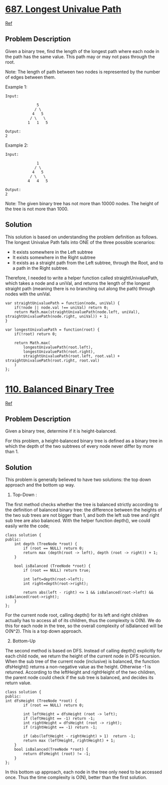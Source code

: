 # [687. Longest Univalue Path](https://leetcode.com/problems/longest-univalue-path)  
[Ref](https://discuss.leetcode.com/topic/105773/concise-javascript-solution-using-recursion)
## Problem Description
Given a binary tree, find the length of the longest path where each node in the path has the same value. This path may or may not pass through the root.

Note: The length of path between two nodes is represented by the number of edges between them.

Example 1:
```
Input:

              5
             / \
            4   5
           / \   \
          1   1   5
          
Output:
2
```
Example 2:
```
Input:

              1
             / \
            4   5
           / \   \
          4   4   5
          
Output:
2
```
Note: The given binary tree has not more than 10000 nodes. The height of the tree is not more than 1000.

## Solution
This solution is based on understanding the problem definition as follows. The longest Univalue Path falls into ONE of the three possible scenarios:
- It exists somewhere in the Left subtree
- It exists somewhere in the Right subtree
- It exists as a straight path from the Left subtree, through the Root, and to a path in the Right subtree.

Therefore, I needed to write a helper function called straightUnivaluePath, which takes a node and a uniVal, and returns the length of the longest straight path (meaning there is no branching out along the path) through nodes with the uniVal.
```
var straightUnivaluePath = function(node, uniVal) {
    if(!node || node.val !== uniVal) return 0;
    return Math.max(straightUnivaluePath(node.left, uniVal), straightUnivaluePath(node.right, uniVal)) + 1;
}

var longestUnivaluePath = function(root) {
    if(!root) return 0;
    
    return Math.max(
        longestUnivaluePath(root.left),
        longestUnivaluePath(root.right),
        straightUnivaluePath(root.left, root.val) + straightUnivaluePath(root.right, root.val)
    )
};
```

# [110. Balanced Binary Tree](https://leetcode.com/problems/balanced-binary-tree/description/)
[Ref](https://discuss.leetcode.com/topic/7798/the-bottom-up-o-n-solution-would-be-better/19)
## Problem Description
Given a binary tree, determine if it is height-balanced.

For this problem, a height-balanced binary tree is defined as a binary tree in which the depth of the two subtrees of every node never differ by more than 1.

## Solution
This problem is generally believed to have two solutions: the top down approach and the bottom up way.

1. Top-Down : 

The first method checks whether the tree is balanced strictly according to the definition of balanced binary tree: the difference between the heights of the two sub trees are not bigger than 1, and both the left sub tree and right sub tree are also balanced. With the helper function depth(), we could easily write the code;
```
class solution {
public:
    int depth (TreeNode *root) {
        if (root == NULL) return 0;
        return max (depth(root -> left), depth (root -> right)) + 1;
    }

    bool isBalanced (TreeNode *root) {
        if (root == NULL) return true;
        
        int left=depth(root->left);
        int right=depth(root->right);
        
        return abs(left - right) <= 1 && isBalanced(root->left) && isBalanced(root->right);
    }
};
```
For the current node root, calling depth() for its left and right children actually has to access all of its children, thus the complexity is O(N). We do this for each node in the tree, so the overall complexity of isBalanced will be O(N^2). This is a top down approach.

2. Bottom-Up

The second method is based on DFS. Instead of calling depth() explicitly for each child node, we return the height of the current node in DFS recursion. When the sub tree of the current node (inclusive) is balanced, the function dfsHeight() returns a non-negative value as the height. Otherwise -1 is returned. According to the leftHeight and rightHeight of the two children, the parent node could check if the sub tree is balanced, and decides its return value.
```
class solution {
public:
int dfsHeight (TreeNode *root) {
        if (root == NULL) return 0;
        
        int leftHeight = dfsHeight (root -> left);
        if (leftHeight == -1) return -1;
        int rightHeight = dfsHeight (root -> right);
        if (rightHeight == -1) return -1;
        
        if (abs(leftHeight - rightHeight) > 1)  return -1;
        return max (leftHeight, rightHeight) + 1;
    }
    bool isBalanced(TreeNode *root) {
        return dfsHeight (root) != -1;
    }
};
```
In this bottom up approach, each node in the tree only need to be accessed once. Thus the time complexity is O(N), better than the first solution.
